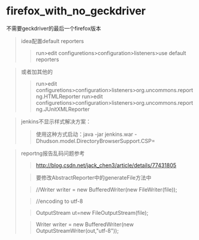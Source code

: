 # firefox_with_no_geckdriver
不需要geckdriver的最后一个firefox版本


>idea配置default reporters
>>run>edit configuretions>configuration>listeners>use default reporters


>或者加其他的
>>run>edit configuretions>configuration>listeners>org.uncommons.reportng.HTMLReporter
>>run>edit configuretions>configuration>listeners>org.uncommons.reportng.JUnitXMLReporter


>jenkins不显示样式解决方案：
>>使用这种方式启动：java  -jar jenkins.war -Dhudson.model.DirectoryBrowserSupport.CSP=

>reportng报告乱码问题参考
>>http://blog.csdn.net/jack_chen3/article/details/77431805
>
>>要修改AbstractReporter中的generateFile方法中
>
>>//Writer writer = new BufferedWriter(new FileWriter(file));
>
>>//encoding to utf-8
>
>>OutputStream ut=new FileOutputStream(file);
>
>>Writer writer = new BufferedWriter(new OutputStreamWriter(out,"utf-8"));
